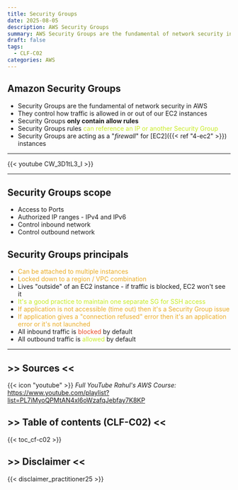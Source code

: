 ```yaml
---
title: Security Groups
date: 2025-08-05
description: AWS Security Groups
summary: AWS Security Groups are the fundamental of network security in AWS. They control how traffic is allowed in or out of our EC2 instances...
draft: false
tags:
  - CLF-C02
categories: AWS
---
```

## Amazon Security Groups

- Security Groups are the fundamental of network security in AWS
- They control how traffic is allowed in or out of our EC2 instances
- Security Groups **only contain allow rules**
- Security Groups rules <font color=#C7EB25>can reference an IP or another Security Group</font>
- Security Groups are acting as a "_firewall_" for [EC2]({{< ref "4-ec2" >}}) instances

---

{{< youtube CW_3D1tL3_I >}}

---
## Security Groups scope

- Access to Ports
- Authorized IP ranges - IPv4 and IPv6
- Control inbound network
- Control outbound network
## Security Groups principals

- <font color=#EBAC25>Can be attached to multiple instances</font>
- <font color=#EBAC25>Locked down to a region / VPC combination</font>
- Lives "outside" of an EC2 instance - if traffic is blocked, EC2 won't see it
- <font color=#C7EB25>It's a good practice to maintain one separate SG for SSH access</font>
- <font color=#EBAC25>If application is not accessible (time out) then it's a Security Group issue</font>
- <font color=#EBAC25>If application gives a "connection refused" error then it's an application error or it's not launched</font>
- All inbound traffic is <font color=#EB4925>blocked</font> by default
- All outbound traffic is <font color=#C7EB25>allowed</font> by default

---
## >> Sources <<

{{< icon "youtube" >}} _Full YouTube Rahul's AWS Course:_ https://www.youtube.com/playlist?list=PL7iMyoQPMtAN4xl6oWzafqJebfay7K8KP

## >> Table of contents (CLF-C02) <<

{{< toc_cf-c02 >}}
## >> Disclaimer <<

{{< disclaimer_practitioner25 >}}
